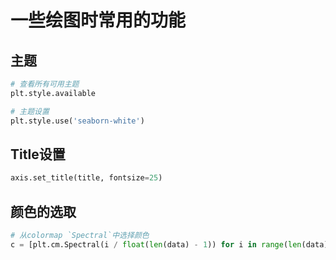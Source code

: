 # 一些绘图时常用的功能

## 主题
```python
# 查看所有可用主题
plt.style.available

# 主题设置
plt.style.use('seaborn-white')
```

## Title设置 
```python
axis.set_title(title, fontsize=25)
```    

## 颜色的选取
```python
# 从colormap `Spectral`中选择颜色
c = [plt.cm.Spectral(i / float(len(data) - 1)) for i in range(len(data))]
```
